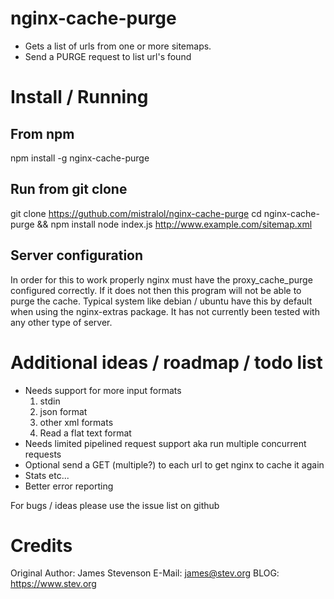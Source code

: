 
# nginx-cache-purge

* Gets a list of urls from one or more sitemaps.
* Send a PURGE request to list url's found

# Install / Running

## From npm

npm install -g nginx-cache-purge

## Run from git clone

git clone https://guthub.com/mistralol/nginx-cache-purge
cd nginx-cache-purge && npm install
node index.js http://www.example.com/sitemap.xml

## Server configuration

In order for this to work properly nginx must have the proxy_cache_purge configured correctly. If it does not then this program will not be able to purge the cache. Typical system like debian / ubuntu have this by default when using the nginx-extras package. It has not currently been tested with any other type of server.

# Additional ideas / roadmap / todo list

* Needs support for more input formats
  1. stdin
  2. json format
  3. other xml formats
  4. Read a flat text format
* Needs limited pipelined request support aka run multiple concurrent requests
* Optional send a GET (multiple?) to each url to get nginx to cache it again
* Stats etc...
* Better error reporting

For bugs / ideas please use the issue list on github

# Credits

Original Author: James Stevenson
E-Mail: james@stev.org
BLOG: https://www.stev.org


